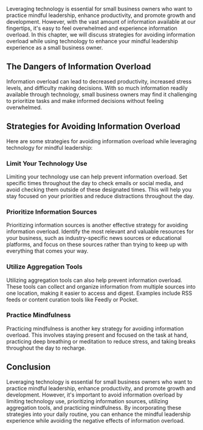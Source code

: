 
Leveraging technology is essential for small business owners who want to practice mindful leadership, enhance productivity, and promote growth and development. However, with the vast amount of information available at our fingertips, it's easy to feel overwhelmed and experience information overload. In this chapter, we will discuss strategies for avoiding information overload while using technology to enhance your mindful leadership experience as a small business owner.

The Dangers of Information Overload
-----------------------------------

Information overload can lead to decreased productivity, increased stress levels, and difficulty making decisions. With so much information readily available through technology, small business owners may find it challenging to prioritize tasks and make informed decisions without feeling overwhelmed.

Strategies for Avoiding Information Overload
--------------------------------------------

Here are some strategies for avoiding information overload while leveraging technology for mindful leadership:

### Limit Your Technology Use

Limiting your technology use can help prevent information overload. Set specific times throughout the day to check emails or social media, and avoid checking them outside of these designated times. This will help you stay focused on your priorities and reduce distractions throughout the day.

### Prioritize Information Sources

Prioritizing information sources is another effective strategy for avoiding information overload. Identify the most relevant and valuable resources for your business, such as industry-specific news sources or educational platforms, and focus on these sources rather than trying to keep up with everything that comes your way.

### Utilize Aggregation Tools

Utilizing aggregation tools can also help prevent information overload. These tools can collect and organize information from multiple sources into one location, making it easier to access and digest. Examples include RSS feeds or content curation tools like Feedly or Pocket.

### Practice Mindfulness

Practicing mindfulness is another key strategy for avoiding information overload. This involves staying present and focused on the task at hand, practicing deep breathing or meditation to reduce stress, and taking breaks throughout the day to recharge.

Conclusion
----------

Leveraging technology is essential for small business owners who want to practice mindful leadership, enhance productivity, and promote growth and development. However, it's important to avoid information overload by limiting technology use, prioritizing information sources, utilizing aggregation tools, and practicing mindfulness. By incorporating these strategies into your daily routine, you can enhance the mindful leadership experience while avoiding the negative effects of information overload.
